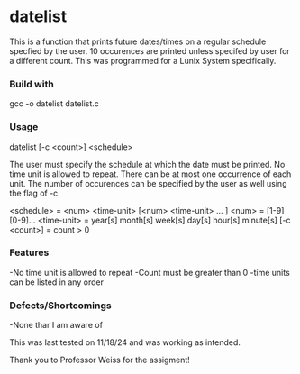 # datelist
This is a function that prints future dates/times on a regular schedule specfied by the user. 10 occurences are printed unless specifed by user for a different count. This was programmed for a Lunix System specifically.

### Build with
gcc -o datelist datelist.c

### Usage 
datelist \[-c \<count\>\] \<schedule\>

The user must specify the schedule at which the date must be printed. No time unit is allowed to repeat. There can be at most one occurrence of each unit. The number of occurences can be specified by the user as well using the flag of -c.

\<schedule\> \= \<num\> \<time-unit\> \[\<num\> \<time-unit\> ... \]
\<num\> \= \[1-9\]\[0-9\]...
\<time-unit\> \= year\[s\] month\[s\] week\[s\] day\[s\] hour\[s\] minute\[s\]
\[-c \<count\>\] \= count \> 0

### Features
-No time unit is allowed to repeat
-Count must be greater than 0
-time units can be listed in any order

### Defects/Shortcomings
-None thar I am aware of

This was last tested on 11/18/24 and was working as intended.

Thank you to Professor Weiss for the assigment!
